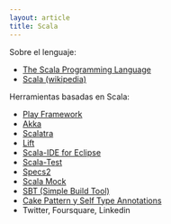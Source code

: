 ```yaml
---
layout: article
title: Scala
---
```

Sobre el lenguaje:

-   [The Scala Programming Language](http://www.scala-lang.org/)
-   [Scala (wikipedia)](http://en.wikipedia.org/wiki/Scala_(programming_language))

Herramientas basadas en Scala:

-   [Play Framework](http://www.playframework.com/)
-   [Akka](http://akka.io/)
-   [Scalatra](http://scalatra.org/)
-   [Lift](http://liftweb.net/)
-   [Scala-IDE for Eclipse](http://scala-ide.org/)
-   [Scala-Test](http://www.scalatest.org/)
-   [Specs2](http://etorreborre.github.com/specs2/)
-   [Scala Mock](http://scalamock.org/)
-   [SBT (Simple Build Tool)](https://github.com/sbt/sbt/)
-   [Cake Pattern y Self Type Annotations](https://coderwall.com/p/t_rapw)
-   Twitter, Foursquare, Linkedin

